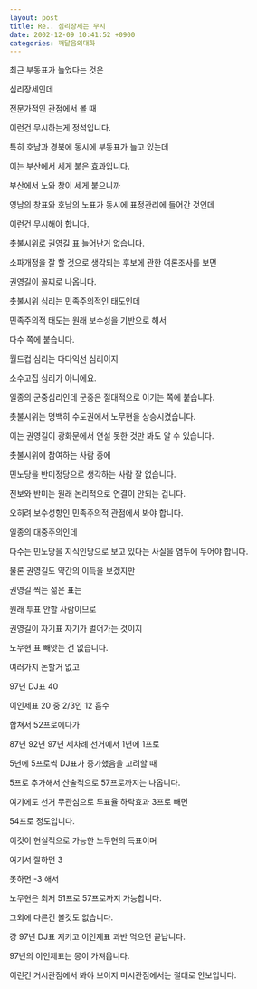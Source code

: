 ```yaml
---
layout: post
title: Re.. 심리장세는 무시
date: 2002-12-09 10:41:52 +0900
categories: 깨달음의대화
---
```

최근 부동표가 늘었다는 것은
  
심리장세인데
  
전문가적인 관점에서 볼 때
  
이런건 무시하는게 정석입니다.
  

  
특히 호남과 경북에 동시에 부동표가 늘고 있는데
  
이는 부산에서 세게 붙은 효과입니다.
  
부산에서 노와 창이 세게 붙으니까
  
영남의 창표와 호남의 노표가 동시에 표정관리에 들어간 것인데
  
이런건 무시해야 합니다.
  

  
촛불시위로 권영길 표 늘어난거 없습니다.
  
소파개정을 잘 할 것으로 생각되는 후보에 관한 여론조사를 보면
  
권영길이 꼴찌로 나옵니다.
  

  
촛불시위 심리는 민족주의적인 태도인데
  
민족주의적 태도는 원래 보수성을 기반으로 해서
  
다수 쪽에 붙습니다.
  

  
월드컵 심리는 다다익선 심리이지
  
소수고집 심리가 아니에요.
  

  
일종의 군중심리인데 군중은 절대적으로 이기는 쪽에 붙습니다.
  
촛불시위는 명백히 수도권에서 노무현을 상승시켰습니다.
  
이는 권영길이 광화문에서 연설 못한 것만 봐도 알 수 있습니다.
  

  
촛불시위에 참여하는 사람 중에
  
민노당을 반미정당으로 생각하는 사람 잘 없습니다.
  
진보와 반미는 원래 논리적으로 연결이 안되는 겁니다.
  
오히려 보수성향인 민족주의적 관점에서 봐야 합니다.
  

  
일종의 대중주의인데
  
다수는 민노당을 지식인당으로 보고 있다는 사실을 염두에 두어야 합니다.
  

  
물론 권영길도 약간의 이득을 보겠지만
  
권영길 찍는 젊은 표는
  
원래 투표 안할 사람이므로
  
권영길이 자기표 자기가 벌어가는 것이지
  
노무현 표 빼앗는 건 없습니다.
  

  
여러가지 논할거 없고
  
97년 DJ표 40
  
이인제표 20 중 2/3인 12 흡수
  
합쳐서 52프로에다가
  

  
87년 92년 97년 세차례 선거에서 1년에 1프로
  
5년에 5프로씩 DJ표가 증가했음을 고려할 때
  

  
5프로 추가해서 산술적으로 57프로까지는 나옵니다.
  
여기에도 선거 무관심으로 투표율 하락효과 3프로 빼면
  
54프로 정도입니다.
  

  
이것이 현실적으로 가능한 노무현의 득표이며
  
여기서 잘하면 3
  
못하면 -3 해서
  
노무현은 최저 51프로 57프로까지 가능합니다.
  

  
그외에 다른건 볼것도 없습니다.
  
걍 97년 DJ표 지키고 이인제표 과반 먹으면 끝납니다.
  
97년의 이인제표는 몽이 가져옵니다.
  

  
이런건 거시관점에서 봐야 보이지 미시관점에서는 절대로 안보입니다.